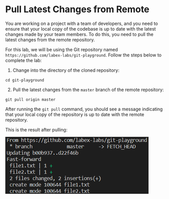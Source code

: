 # Pull Latest Changes from Remote

You are working on a project with a team of developers, and you need to ensure that your local copy of the codebase is up to date with the latest changes made by your team members. To do this, you need to pull the latest changes from the remote repository.

For this lab, we will be using the Git repository named `https://github.com/labex-labs/git-playground`. Follow the steps below to complete the lab:

1. Change into the directory of the cloned repository:
```shell
cd git-playground
```
2. Pull the latest changes from the `master` branch of the remote repository:
```shell
git pull origin master
```

After running the `git pull` command, you should see a message indicating that your local copy of the repository is up to date with the remote repository.

This is the result after pulling:

![<result>](./assets/challenge-pull-changes-step1-1.png)
